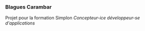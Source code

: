 ### Blagues Carambar

Projet pour la formation Simplon _Concepteur-ice développeur-se d'applications_
